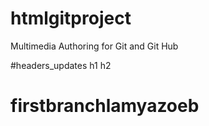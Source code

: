 # htmlgitproject
Multimedia Authoring for Git and Git Hub

#headers_updates
h1
h2
# firstbranchlamyazoeb
